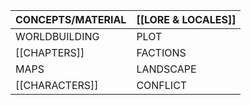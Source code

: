 
| CONCEPTS/MATERIAL | [[LORE & LOCALES]] |
| ----------------- | ------------------ |
| WORLDBUILDING     | PLOT               |
| [[CHAPTERS]]      | FACTIONS           |
| MAPS              | LANDSCAPE          |
| [[CHARACTERS]]    | CONFLICT           |


